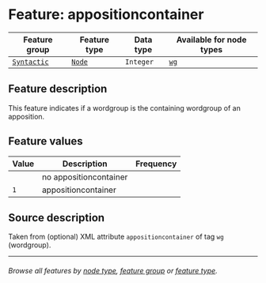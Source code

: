 # Feature: appositioncontainer

Feature group | Feature type | Data type | Available for node types
---  | --- | --- | --- 
[`Syntactic`](featuresbygroup.md#syntactic-features) | [`Node`](featuresbyfeaturetype.md#node-features) | `Integer` | [`wg`](featuresbynodetype.md#wordgroup-nodes)

## Feature description 

This feature indicates if a wordgroup is the containing wordgroup of an apposition.

## Feature values 

Value | Description | Frequency
---  | --- | --- 
` ` | no appositioncontainer | 
`1` |  appositioncontainer | 

## Source description

Taken from (optional) XML attribute `appositioncontainer` of tag `wg` (wordgroup).

---
###### *Browse all features by [node type](featuresbynodetype.md#readme), [feature group](featuresbygroup.md#readme) or [feature type](featuresbyfeaturetype.md#readme).*
